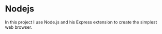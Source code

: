 # Nodejs
In this project I use Node.js and his Express extension to create the simplest web browser.
